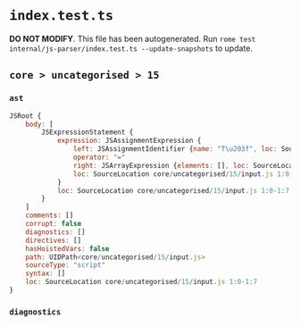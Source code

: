 # `index.test.ts`

**DO NOT MODIFY**. This file has been autogenerated. Run `rome test internal/js-parser/index.test.ts --update-snapshots` to update.

## `core > uncategorised > 15`

### `ast`

```javascript
JSRoot {
	body: [
		JSExpressionStatement {
			expression: JSAssignmentExpression {
				left: JSAssignmentIdentifier {name: "T\u203f", loc: SourceLocation core/uncategorised/15/input.js 1:0-1:2 (T\u203f)}
				operator: "="
				right: JSArrayExpression {elements: [], loc: SourceLocation core/uncategorised/15/input.js 1:5-1:7}
				loc: SourceLocation core/uncategorised/15/input.js 1:0-1:7
			}
			loc: SourceLocation core/uncategorised/15/input.js 1:0-1:7
		}
	]
	comments: []
	corrupt: false
	diagnostics: []
	directives: []
	hasHoistedVars: false
	path: UIDPath<core/uncategorised/15/input.js>
	sourceType: "script"
	syntax: []
	loc: SourceLocation core/uncategorised/15/input.js 1:0-1:7
}
```

### `diagnostics`

```

```
